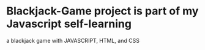 # Blackjack-Game project is part of my Javascript self-learning
a blackjack game with JAVASCRIPT,  HTML, and CSS
